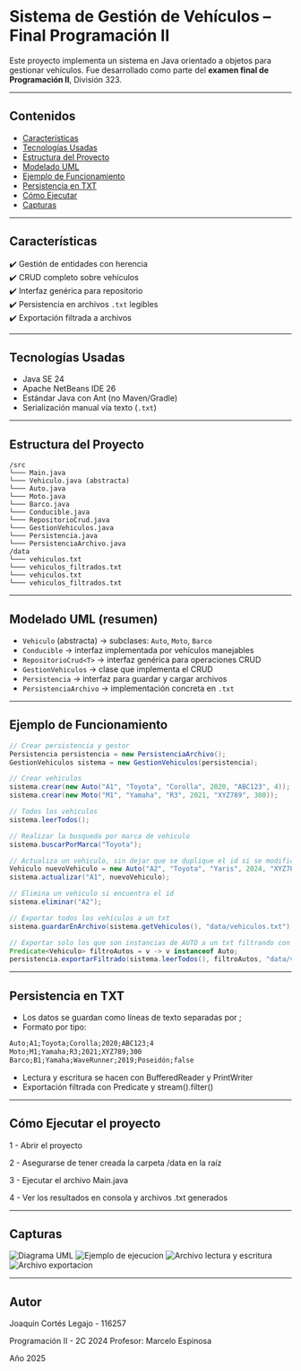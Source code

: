 # Sistema de Gestión de Vehículos – Final Programación II

Este proyecto implementa un sistema en Java orientado a objetos para gestionar vehículos. Fue desarrollado como parte del **examen final de Programación II**, División 323.

---

## Contenidos

- [Características](#características)
- [Tecnologías Usadas](#tecnologías-usadas)
- [Estructura del Proyecto](#estructura-del-proyecto)
- [Modelado UML](#modelado-uml)
- [Ejemplo de Funcionamiento](#ejemplo-de-funcionamiento)
- [Persistencia en TXT](#persistencia-en-txt)
- [Cómo Ejecutar](#cómo-ejecutar)
- [Capturas](#capturas)

---

## Características

✔️ Gestión de entidades con herencia  
✔️ CRUD completo sobre vehículos  
✔️ Interfaz genérica para repositorio  
✔️ Persistencia en archivos `.txt` legibles  
✔️ Exportación filtrada a archivos  

---

## Tecnologías Usadas

- Java SE 24
- Apache NetBeans IDE 26
- Estándar Java con Ant (no Maven/Gradle)
- Serialización manual vía texto (`.txt`)

---

## Estructura del Proyecto

```
/src
└─── Main.java
└─── Vehiculo.java (abstracta)
└─── Auto.java
└─── Moto.java
└─── Barco.java
└─── Conducible.java
└─── RepositorioCrud.java
└─── GestionVehiculos.java
└─── Persistencia.java
└─── PersistenciaArchivo.java
/data
└─── vehiculos.txt
└─── vehiculos_filtrados.txt
└─── vehiculos.txt
└─── vehiculos_filtrados.txt
```

---

## Modelado UML (resumen)

- `Vehiculo` (abstracta) → subclases: `Auto`, `Moto`, `Barco`
- `Conducible` → interfaz implementada por vehículos manejables
- `RepositorioCrud<T>` → interfaz genérica para operaciones CRUD
- `GestionVehiculos` → clase que implementa el CRUD
- `Persistencia` → interfaz para guardar y cargar archivos
- `PersistenciaArchivo` → implementación concreta en `.txt`

---

## Ejemplo de Funcionamiento

```java
// Crear persistencia y gestor
Persistencia persistencia = new PersistenciaArchivo();
GestionVehiculos sistema = new GestionVehiculos(persistencia);

// Crear vehiculos
sistema.crear(new Auto("A1", "Toyota", "Corolla", 2020, "ABC123", 4));
sistema.crear(new Moto("M1", "Yamaha", "R3", 2021, "XYZ789", 300));

// Todos los vehiculos
sistema.leerTodos();

// Realizar la busqueda por marca de vehiculo
sistema.buscarPorMarca("Toyota");

// Actualiza un vehiculo, sin dejar que se duplique el id si se modifica
Vehiculo nuevoVehiculo = new Auto("A2", "Toyota", "Yaris", 2024, "XYZ787", 4);        
sistema.actualizar("A1", nuevoVehiculo);

// Elimina un vehiculo si encuentra el id
sistema.eliminar("A2");

// Exportar todos los vehículos a un txt
sistema.guardarEnArchivo(sistema.getVehiculos(), "data/vehiculos.txt");

// Exportar solo los que son instancias de AUTO a un txt filtrando con el test del Predicate
Predicate<Vehiculo> filtroAutos = v -> v instanceof Auto;
persistencia.exportarFiltrado(sistema.leerTodos(), filtroAutos, "data/vehiculos.txt");

```

---

## Persistencia en TXT

- Los datos se guardan como líneas de texto separadas por ;
- Formato por tipo:

```txt
Auto;A1;Toyota;Corolla;2020;ABC123;4
Moto;M1;Yamaha;R3;2021;XYZ789;300
Barco;B1;Yamaha;WaveRunner;2019;Poseidón;false
```
- Lectura y escritura se hacen con BufferedReader y PrintWriter
- Exportación filtrada con Predicate<Vehiculo> y stream().filter()

---

## Cómo Ejecutar el proyecto
1 - Abrir el proyecto

2 - Asegurarse de tener creada la carpeta /data en la raíz

3 - Ejecutar el archivo Main.java

4 - Ver los resultados en consola y archivos .txt generados

---

## Capturas
![Diagrama UML](finalProgramacionII/data/uml_gestion_vehiculos.png)
![Ejemplo de ejecucion](finalProgramacionII/data/ejemplo_ejecucion.png)
![Archivo lectura y escritura](finalProgramacionII/data/archivo_lectura_escritura.png)
![Archivo exportacion](finalProgramacionII/data/archivo_exportacion_filtrado.png)

---

## Autor

Joaquin Cortés
Legajo - 116257

Programación II - 2C 2024
Profesor: Marcelo Espinosa

Año 2025
